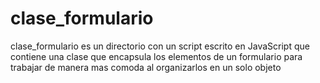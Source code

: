 # clase_formulario
clase_formulario es un directorio con un script escrito en JavaScript que contiene una clase que encapsula los elementos de un formulario para trabajar de manera mas comoda al organizarlos en un solo objeto
